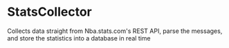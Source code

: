 # StatsCollector
Collects data straight from Nba.stats.com's REST API, parse the messages, and store the statistics into a database in real time
